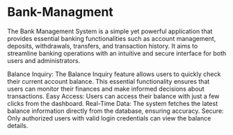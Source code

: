 # Bank-Managment

The Bank Management System is a simple yet powerful application that provides essential banking functionalities such as account management, deposits, withdrawals, transfers, and transaction history. It aims to streamline banking operations with an intuitive and secure interface for both users and administrators.

Balance Inquiry:
    The Balance Inquiry feature allows users to quickly check their current account balance. This essential functionality ensures that users can monitor       their finances and make informed decisions about transactions.
    Easy Access: Users can access their balance with just a few clicks from the dashboard.
    Real-Time Data: The system fetches the latest balance information directly from the database, ensuring accuracy.
    Secure: Only authorized users with valid login credentials can view the balance details.

   

